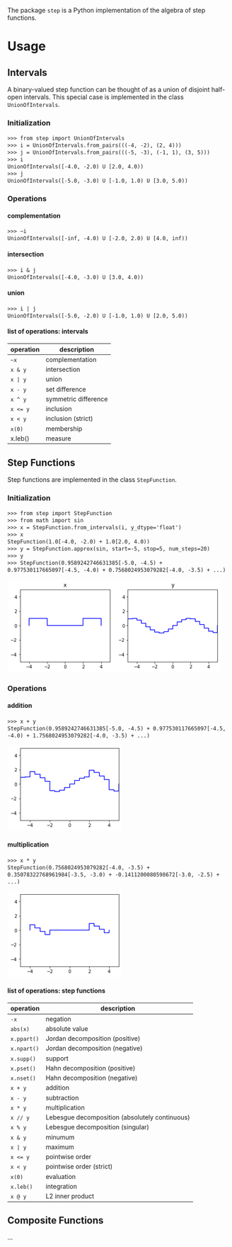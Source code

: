 The package `step` is a Python implementation of the algebra of step functions.

# Usage

## Intervals

A binary-valued step function can be thought of as a union of disjoint half-open intervals. This special case is implemented in the class `UnionOfIntervals`.

### Initialization

```
>>> from step import UnionOfIntervals
>>> i = UnionOfIntervals.from_pairs(((-4, -2), (2, 4)))
>>> j = UnionOfIntervals.from_pairs(((-5, -3), (-1, 1), (3, 5)))
>>> i
UnionOfIntervals([-4.0, -2.0) U [2.0, 4.0))
>>> j
UnionOfIntervals([-5.0, -3.0) U [-1.0, 1.0) U [3.0, 5.0))
```

### Operations

#### complementation

```
>>> ~i
UnionOfIntervals([-inf, -4.0) U [-2.0, 2.0) U [4.0, inf))
```

#### intersection

```
>>> i & j
UnionOfIntervals([-4.0, -3.0) U [3.0, 4.0))
```

#### union

```
>>> i | j
UnionOfIntervals([-5.0, -2.0) U [-1.0, 1.0) U [2.0, 5.0))
```

#### list of operations: intervals

| operation   | description |
| ----------- | ------------|
| `~x`        | complementation |
| `x & y	`     | intersection |
| <code>x &#124; y</code> | union |
| `x - y`     | set difference |
| `x ^ y`     | symmetric difference |
| `x <= y`    | inclusion |
| `x < y`     | inclusion (strict) |
| `x(0)`      | membership |
|  x.leb()    | measure |

## Step Functions

Step functions are implemented in the class `StepFunction`.

### Initialization

```
>>> from step import StepFunction
>>> from math import sin
>>> x = StepFunction.from_intervals(i, y_dtype='float')
>>> x
StepFunction(1.0[-4.0, -2.0) + 1.0[2.0, 4.0))
>>> y = StepFunction.approx(sin, start=-5, stop=5, num_steps=20)
>>> y
>>> StepFunction(0.9589242746631385[-5.0, -4.5) + 0.977530117665097[-4.5, -4.0) + 0.7568024953079282[-4.0, -3.5) + ...)
```

![](./media/01.png)

### Operations

#### addition

```
>>> x + y
StepFunction(0.9589242746631385[-5.0, -4.5) + 0.977530117665097[-4.5, -4.0) + 1.7568024953079282[-4.0, -3.5) + ...)
```

![](./media/02.png)

#### multiplication

```
>>> x * y
StepFunction(0.7568024953079282[-4.0, -3.5) + 0.35078322768961984[-3.5, -3.0) + -0.1411200080598672[-3.0, -2.5) + ...)
```

![](./media/03.png)

#### list of operations: step functions

| operation   | description |
| ----------- | ------------|
| `-x`        | negation |
| `abs(x)`    | absolute value |
| `x.ppart()` | Jordan decomposition (positive) |
| `x.npart()` | Jordan decomposition (negative) |
| `x.supp()`  | support |
| `x.pset()`  | Hahn decomposition (positive) |
| `x.nset()`  | Hahn decomposition (negative) |
| `x + y	`     | addition |
| `x - y`     | subtraction |
| `x * y`     | multiplication |
| `x // y`    | Lebesgue decomposition (absolutely continuous) |
| `x % y`     | Lebesgue decomposition (singular) |
| `x & y`     | minumum |
| <code>x &#124; y</code> | maximum |
| `x <= y`    | pointwise order |
| `x < y`     | pointwise order (strict) |
| `x(0)`      | evaluation |
|  `x.leb()`  | integration |
|  `x @ y`    | L2 inner product |

## Composite Functions
...
